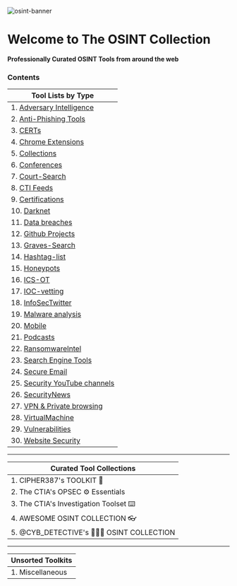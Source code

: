 
![osint-banner](https://github.com/chatala1/OSINT-KIT/assets/16328550/f2addaaf-c977-4b5a-8881-88c4081640ed)

# Welcome to The OSINT Collection
**Professionally Curated OSINT Tools from around the web**

### Contents

| **Tool Lists by Type** |
|---|
| 1. [Adversary Intelligence](/type/Adversary%20Intelligence.md) |
| 2. [Anti-Phishing Tools](/type/Anti-Phishing%20Tools.md) |
| 3. [CERTs](/type/CERTs.md) |
| 4. [Chrome Extensions](/type/Chrome%20Extensions.md) |
| 5. [Collections](/type/Collections.md) |
| 6. [Conferences](/type/Conferences.md) |
| 7. [Court-Search](/type/Court-Search.md) |
| 8. [CTI Feeds](/type/CTI%20Feeds.md) |
| 9. [Certifications](/type/Certifications.md) |
| 10. [Darknet](/type/Darknet.md) |
| 11. [Data breaches](/type/Data%20breaches.md) |
| 12. [Github Projects](/type/Github%20Projects.md) |
| 13. [Graves-Search](/type/Graves-Search.md) |
| 14. [Hashtag-list](/type/Hashtag-list.md) |
| 15. [Honeypots](/type/Honeypots.md) |
| 16. [ICS-OT](/type/ICS-OT.md) |
| 17. [IOC-vetting](/type/IOC-vetting.md) |
| 18. [InfoSecTwitter](/type/InfoSecTwitter.md) |
| 19. [Malware analysis](/type/Malware%20analysis.md) |
| 20. [Mobile](/type/Mobile.md) |
| 21. [Podcasts](/type/Podcasts.md) |
| 22. [RansomwareIntel](/type/RansomwareIntel.md) |
| 23. [Search Engine Tools](/type/Search%20Engine%20Tools.md) |
| 24. [Secure Email](/type/Secure%20Email.md) |
| 25. [Security YouTube channels](/type/Security%20YouTube%20channels.md) |
| 26. [SecurityNews](/type/SecurityNews.md) |
| 27. [VPN & Private browsing](/type/VPN%20%26%20Private%20browsing.md) |
| 28. [VirtualMachine](/type/VirtualMachine.md) |
| 29. [Vulnerabilities](/type/Vulnerabilities.md) |
| 30. [Website Security](/type/Website%20Security.md) |


---

| **Curated Tool Collections** |
|---|
|1. CIPHER387's TOOLKIT 👾|
|2. The CTIA's OPSEC ⚙️ Essentials|
|3. The CTIA's Investigation Toolset ⌨️|
|4. AWESOME OSINT COLLECTION 👓|
|5. @CYB_DETECTIVE's 🕵🏼‍♂️ OSINT COLLECTION|

---

| **Unsorted Toolkits** |
|---|
|1. Miscellaneous|
